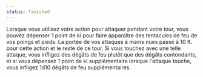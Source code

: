 ```yaml
---
status: finished
---
```

Lorsque vous utilisez votre action pour attaquer pendant votre tour, vous pouvez dépenser 1 point de ki pour faire apparaître des tentacules de feu de vos poings et pieds. La portée de vos attaques à mains nues passe à 10 ft. pour cette action et le reste de ce tour. Si vous touchez avec une telle attaque, vous infligez des dégâts de feu plutôt que des dégâts contondants, et si vous dépensez 1 point de ki supplémentaire lorsque l'attaque touche, vous infligez 1d10 dégâts de feu supplémentaires.